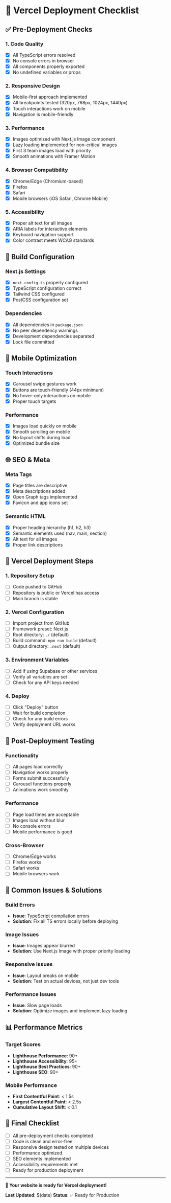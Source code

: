 # 🚀 Vercel Deployment Checklist

## ✅ Pre-Deployment Checks

### 1. Code Quality
- [x] All TypeScript errors resolved
- [x] No console errors in browser
- [x] All components properly exported
- [x] No undefined variables or props

### 2. Responsive Design
- [x] Mobile-first approach implemented
- [x] All breakpoints tested (320px, 768px, 1024px, 1440px)
- [x] Touch interactions work on mobile
- [x] Navigation is mobile-friendly

### 3. Performance
- [x] Images optimized with Next.js Image component
- [x] Lazy loading implemented for non-critical images
- [x] First 3 team images load with priority
- [x] Smooth animations with Framer Motion

### 4. Browser Compatibility
- [x] Chrome/Edge (Chromium-based)
- [x] Firefox
- [x] Safari
- [x] Mobile browsers (iOS Safari, Chrome Mobile)

### 5. Accessibility
- [x] Proper alt text for all images
- [x] ARIA labels for interactive elements
- [x] Keyboard navigation support
- [x] Color contrast meets WCAG standards

## 🔧 Build Configuration

### Next.js Settings
- [x] `next.config.ts` properly configured
- [x] TypeScript configuration correct
- [x] Tailwind CSS configured
- [x] PostCSS configuration set

### Dependencies
- [x] All dependencies in `package.json`
- [x] No peer dependency warnings
- [x] Development dependencies separated
- [x] Lock file committed

## 📱 Mobile Optimization

### Touch Interactions
- [x] Carousel swipe gestures work
- [x] Buttons are touch-friendly (44px minimum)
- [x] No hover-only interactions on mobile
- [x] Proper touch targets

### Performance
- [x] Images load quickly on mobile
- [x] Smooth scrolling on mobile
- [x] No layout shifts during load
- [x] Optimized bundle size

## 🌐 SEO & Meta

### Meta Tags
- [x] Page titles are descriptive
- [x] Meta descriptions added
- [x] Open Graph tags implemented
- [x] Favicon and app icons set

### Semantic HTML
- [x] Proper heading hierarchy (h1, h2, h3)
- [x] Semantic elements used (nav, main, section)
- [x] Alt text for all images
- [x] Proper link descriptions

## 🚀 Vercel Deployment Steps

### 1. Repository Setup
- [ ] Code pushed to GitHub
- [ ] Repository is public or Vercel has access
- [ ] Main branch is stable

### 2. Vercel Configuration
- [ ] Import project from GitHub
- [ ] Framework preset: Next.js
- [ ] Root directory: `./` (default)
- [ ] Build command: `npm run build` (default)
- [ ] Output directory: `.next` (default)

### 3. Environment Variables
- [ ] Add if using Supabase or other services
- [ ] Verify all variables are set
- [ ] Check for any API keys needed

### 4. Deploy
- [ ] Click "Deploy" button
- [ ] Wait for build completion
- [ ] Check for any build errors
- [ ] Verify deployment URL works

## 🧪 Post-Deployment Testing

### Functionality
- [ ] All pages load correctly
- [ ] Navigation works properly
- [ ] Forms submit successfully
- [ ] Carousel functions properly
- [ ] Animations work smoothly

### Performance
- [ ] Page load times are acceptable
- [ ] Images load without blur
- [ ] No console errors
- [ ] Mobile performance is good

### Cross-Browser
- [ ] Chrome/Edge works
- [ ] Firefox works
- [ ] Safari works
- [ ] Mobile browsers work

## 🐛 Common Issues & Solutions

### Build Errors
- **Issue**: TypeScript compilation errors
- **Solution**: Fix all TS errors locally before deploying

### Image Issues
- **Issue**: Images appear blurred
- **Solution**: Use Next.js Image with proper priority loading

### Responsive Issues
- **Issue**: Layout breaks on mobile
- **Solution**: Test on actual devices, not just dev tools

### Performance Issues
- **Issue**: Slow page loads
- **Solution**: Optimize images and implement lazy loading

## 📊 Performance Metrics

### Target Scores
- **Lighthouse Performance**: 90+
- **Lighthouse Accessibility**: 95+
- **Lighthouse Best Practices**: 90+
- **Lighthouse SEO**: 90+

### Mobile Performance
- **First Contentful Paint**: < 1.5s
- **Largest Contentful Paint**: < 2.5s
- **Cumulative Layout Shift**: < 0.1

## 🎯 Final Checklist

- [ ] All pre-deployment checks completed
- [ ] Code is clean and error-free
- [ ] Responsive design tested on multiple devices
- [ ] Performance optimized
- [ ] SEO elements implemented
- [ ] Accessibility requirements met
- [ ] Ready for production deployment

---

**🚀 Your website is ready for Vercel deployment!**

**Last Updated**: $(date)
**Status**: ✅ Ready for Production
